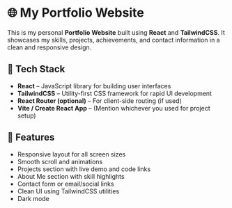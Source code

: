 # 🌐 My Portfolio Website

This is my personal **Portfolio Website** built using **React** and **TailwindCSS**. It showcases my skills, projects, achievements, and contact information in a clean and responsive design.

## 🚀 Tech Stack

- **React** – JavaScript library for building user interfaces
- **TailwindCSS** – Utility-first CSS framework for rapid UI development
- **React Router (optional)** – For client-side routing (if used)
- **Vite / Create React App** – (Mention whichever you used for project setup)

## 📸 Features

- Responsive layout for all screen sizes
- Smooth scroll and animations
- Projects section with live demo and code links
- About Me section with skill highlights
- Contact form or email/social links
- Clean UI using TailwindCSS utilities
- Dark mode

